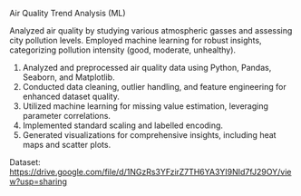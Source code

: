Air Quality Trend Analysis (ML)		

Analyzed air quality by studying various atmospheric gasses and assessing city pollution levels. Employed machine learning for robust insights, categorizing pollution intensity (good, moderate, unhealthy).

1. Analyzed and preprocessed air quality data using Python, Pandas, Seaborn, and Matplotlib.
2. Conducted data cleaning, outlier handling, and feature engineering for enhanced dataset quality.
3. Utilized machine learning for missing value estimation, leveraging parameter correlations.
4. Implemented standard scaling and labelled encoding.
5. Generated visualizations for comprehensive insights, including heat maps and scatter plots.


Dataset: https://drive.google.com/file/d/1NGzRs3YFzirZ7TH6YA3YI9NId7fJ29OY/view?usp=sharing
